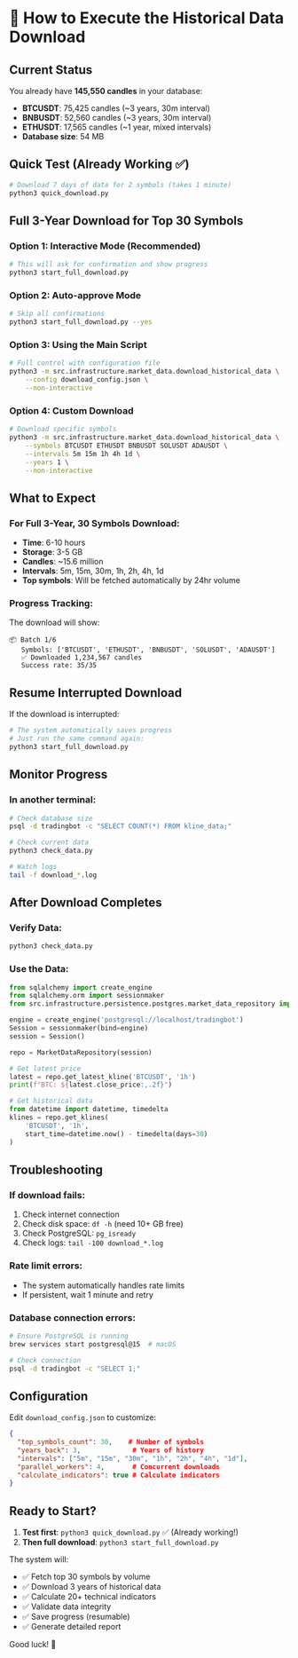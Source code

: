 # 🚀 How to Execute the Historical Data Download

## Current Status
You already have **145,550 candles** in your database:
- **BTCUSDT**: 75,425 candles (~3 years, 30m interval)
- **BNBUSDT**: 52,560 candles (~3 years, 30m interval)  
- **ETHUSDT**: 17,565 candles (~1 year, mixed intervals)
- **Database size**: 54 MB

## Quick Test (Already Working ✅)
```bash
# Download 7 days of data for 2 symbols (takes 1 minute)
python3 quick_download.py
```

## Full 3-Year Download for Top 30 Symbols

### Option 1: Interactive Mode (Recommended)
```bash
# This will ask for confirmation and show progress
python3 start_full_download.py
```

### Option 2: Auto-approve Mode
```bash
# Skip all confirmations
python3 start_full_download.py --yes
```

### Option 3: Using the Main Script
```bash
# Full control with configuration file
python3 -m src.infrastructure.market_data.download_historical_data \
    --config download_config.json \
    --non-interactive
```

### Option 4: Custom Download
```bash
# Download specific symbols
python3 -m src.infrastructure.market_data.download_historical_data \
    --symbols BTCUSDT ETHUSDT BNBUSDT SOLUSDT ADAUSDT \
    --intervals 5m 15m 1h 4h 1d \
    --years 1 \
    --non-interactive
```

## What to Expect

### For Full 3-Year, 30 Symbols Download:
- **Time**: 6-10 hours
- **Storage**: 3-5 GB
- **Candles**: ~15.6 million
- **Intervals**: 5m, 15m, 30m, 1h, 2h, 4h, 1d
- **Top symbols**: Will be fetched automatically by 24hr volume

### Progress Tracking:
The download will show:
```
📦 Batch 1/6
   Symbols: ['BTCUSDT', 'ETHUSDT', 'BNBUSDT', 'SOLUSDT', 'ADAUSDT']
   ✅ Downloaded 1,234,567 candles
   Success rate: 35/35
```

## Resume Interrupted Download

If the download is interrupted:
```bash
# The system automatically saves progress
# Just run the same command again:
python3 start_full_download.py
```

## Monitor Progress

### In another terminal:
```bash
# Check database size
psql -d tradingbot -c "SELECT COUNT(*) FROM kline_data;"

# Check current data
python3 check_data.py

# Watch logs
tail -f download_*.log
```

## After Download Completes

### Verify Data:
```bash
python3 check_data.py
```

### Use the Data:
```python
from sqlalchemy import create_engine
from sqlalchemy.orm import sessionmaker
from src.infrastructure.persistence.postgres.market_data_repository import MarketDataRepository

engine = create_engine('postgresql://localhost/tradingbot')
Session = sessionmaker(bind=engine)
session = Session()

repo = MarketDataRepository(session)

# Get latest price
latest = repo.get_latest_kline('BTCUSDT', '1h')
print(f"BTC: ${latest.close_price:,.2f}")

# Get historical data
from datetime import datetime, timedelta
klines = repo.get_klines(
    'BTCUSDT', '1h',
    start_time=datetime.now() - timedelta(days=30)
)
```

## Troubleshooting

### If download fails:
1. Check internet connection
2. Check disk space: `df -h` (need 10+ GB free)
3. Check PostgreSQL: `pg_isready`
4. Check logs: `tail -100 download_*.log`

### Rate limit errors:
- The system automatically handles rate limits
- If persistent, wait 1 minute and retry

### Database connection errors:
```bash
# Ensure PostgreSQL is running
brew services start postgresql@15  # macOS

# Check connection
psql -d tradingbot -c "SELECT 1;"
```

## Configuration

Edit `download_config.json` to customize:
```json
{
  "top_symbols_count": 30,    # Number of symbols
  "years_back": 3,             # Years of history
  "intervals": ["5m", "15m", "30m", "1h", "2h", "4h", "1d"],
  "parallel_workers": 4,       # Concurrent downloads
  "calculate_indicators": true # Calculate indicators
}
```

## Ready to Start?

1. **Test first**: `python3 quick_download.py` ✅ (Already working!)
2. **Then full download**: `python3 start_full_download.py`

The system will:
- ✅ Fetch top 30 symbols by volume
- ✅ Download 3 years of historical data
- ✅ Calculate 20+ technical indicators
- ✅ Validate data integrity
- ✅ Save progress (resumable)
- ✅ Generate detailed report

Good luck! 🚀